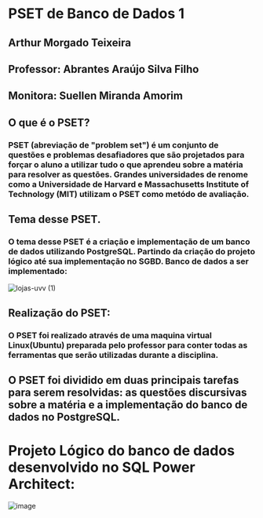 # PSET de Banco de Dados 1
## Arthur Morgado Teixeira
## Professor: Abrantes Araújo Silva Filho 
## Monitora: Suellen Miranda Amorim

## O que é o PSET?
### PSET (abreviação de "problem set") é um conjunto de questões e problemas desafiadores que são projetados para forçar o aluno a utilizar tudo o que aprendeu sobre a matéria para resolver as questões. Grandes universidades de renome como a Universidade de Harvard e Massachusetts Institute of Technology (MIT) utilizam o PSET como metódo de avaliação.

## Tema desse PSET.
### O tema desse PSET é a criação e implementação de um banco de dados utilizando PostgreSQL. Partindo da criação do projeto lógico até sua implementação no SGBD. Banco de dados a ser implementado:
![lojas-uvv (1)](https://github.com/Morgadineo/uvv_bd1_cc1mb/assets/106524323/1ed0bb60-5231-4d8c-9ff9-126780dbcbac)

## Realização do PSET:
### O PSET foi realizado através de uma maquina virtual Linux(Ubuntu) preparada pelo professor para conter todas as ferramentas que serão utilizadas durante a disciplina.

## O PSET foi dividido em duas principais tarefas para serem resolvidas: as questões discursivas sobre a matéria e a implementação do banco de dados no PostgreSQL.


# Projeto Lógico do banco de dados desenvolvido no SQL Power Architect:
![image](https://github.com/Morgadineo/uvv_bd1_cc1mb/assets/106524323/c30c80a5-fb7c-49d6-b78f-0c74c420204e)
